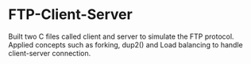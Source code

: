 # FTP-Client-Server
Built two C files called client and server to simulate the FTP protocol. Applied concepts such as forking, dup2() and Load balancing to handle client-server connection.
